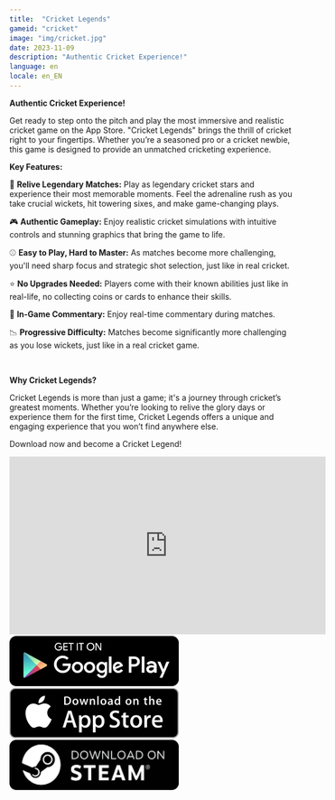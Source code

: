```yaml
---
title:  "Cricket Legends"
gameid: "cricket"
image: "img/cricket.jpg"
date: 2023-11-09
description: "Authentic Cricket Experience!"
language: en
locale: en_EN
---
```


**Authentic Cricket Experience!**

Get ready to step onto the pitch and play the most immersive and realistic cricket game on the App Store. "Cricket Legends" brings the thrill of cricket right to your fingertips. Whether you’re a seasoned pro or a cricket newbie, this game is designed to provide an unmatched cricketing experience.

**Key Features:**

🔄 **Relive Legendary Matches:** Play as legendary cricket stars and experience their most memorable moments. Feel the adrenaline rush as you take crucial wickets, hit towering sixes, and make game-changing plays.

🎮 **Authentic Gameplay:** Enjoy realistic cricket simulations with intuitive controls and stunning graphics that bring the game to life.

⚾ **Easy to Play, Hard to Master:** As matches become more challenging, you'll need sharp focus and strategic shot selection, just like in real cricket.

⭐ **No Upgrades Needed:** Players come with their known abilities just like in real-life, no collecting coins or cards to enhance their skills.

💬 **In-Game Commentary:** Enjoy real-time commentary during matches.

📉 **Progressive Difficulty:** Matches become significantly more challenging as you lose wickets, just like in a real cricket game.

<br/>

**Why Cricket Legends?**  

Cricket Legends is more than just a game; it's a journey through cricket’s greatest moments. Whether you’re looking to relive the glory days or experience them for the first time, Cricket Legends offers a unique and engaging experience that you won’t find anywhere else.

Download now and become a Cricket Legend!

<div class="video-container">
    <iframe width="560" height="315" src="https://www.youtube.com/embed/QTXwpHocYME" frameborder="0"
            allow="autoplay; encrypted-media" allowfullscreen></iframe>
</div>
<div class="download-buttons">
    <a target="_blank"
       href="https://play.google.com/store/apps/details?id=com.rgyani.cricket.ipl">
        <img class="link" src="img/ui/playstore.png"></a>
    <a target="_blank"
       href="https://apps.apple.com/us/app/cricket-legends/id6470269023">
        <img class="link" src="img/ui/appstore.png"></a>
</div>
<div class="download-buttons">
    <a target="_blank"
       href="https://store.steampowered.com/app/3091200/Cricket_Legends/">
        <img class="link" src="img/ui/steam.png"></a>
</div>



<div class="keywords" style="visibility: hidden; height: 0; width: 0; overflow: hidden;">
cricket game, realistic cricket simulation, cricket match, cricket stars, in-game commentary, progressive difficulty, no upgrades needed, authentic gameplay, cricket experience, cricket simulation, sports game, mobile cricket game, cricket skills, hit sixes, take wickets, strategic gameplay, cricket fans 
</div>
